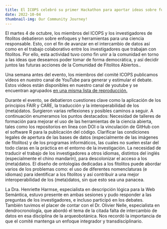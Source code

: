 ```yaml
---
title: El ICOPS celebró su primer Hackathon para aportar ideas sobre futuras acciones 
date: 2022-10-04
thumbnail-img: Our Community Journey!
---
```



El martes 4 de octubre, los miembros del ICOPS y los investigadores de fitolitos debatieron sobre enfoques y herramientas para una ciencia responsable. Esto, con el fin de avanzar en el intercambio de datos así como en el trabajo colaborativo entre los investigadores que trabajan con fitolitos. Por ello, esta actividad tuvo como fin unir a la comunidad en torno a las ideas que deseamos poder tomar de forma democrática, y así decidir juntos las futuras acciones de la Comunidad de Fitolitos Abiertos..

Una semana antes del evento, los miembros del comité ICOPS publicamos vídeos en nuestro canal de YouTube para generar y estimular el debate. Estos videos están disponibles en nuestro canal de youtube y se encuentran agrupados [en una misma lista de reproducción.](https://www.youtube.com/playlist?list=PLSOpdKfRN6mw-AjM2S9h3WFgA17gXdF-N)

Durante el evento, se debatieron cuestiones clave como la aplicación de los principios FAIR y CARE, la traducción y la interoperabilidad de los (meta)datos.
Surgieron varias reflexiones y posibles caminos a seguir. A continuación enumeramos los puntos destacados:
Necesidad de talleres de formación para mejorar el uso de las herramientas de la ciencia abierta, tales como los repositorios en línea con DOI o la vinculación de GitHub con el software R para la publicación del código.
Clarificar las condiciones legales de apertura de las bases de datos (especialmente de las imágenes de fitolitos) y de los programas informáticos, las cuales no suelen estar del todo claras en la práctica en el entorno de la investigación.
La necesidad de traducir el trabajo de los investigadores a otros idiomas, distintos del inglés (especialmente el chino mandarín), para descolonizar el acceso a los (meta)datos.
El diseño de ontologías dedicadas a los fitolitos puede abordar varios de los problemas como: el uso de diferentes nomenclaturas (e idiomas) para identificar a los fitolitos y así contribuir a una mejor interoperabilidad de los (meta)datos, sin que esto sea una panacea.

La Dra. Henriette Harmse, especialista en descripción lógica para la Web Semántica, estuvo presente en ambas sesiones y pudo responder a las preguntas de los investigadores, e incluso participó en los debates. También tuvimos el placer de contar con el Dr. Olivier Nelle, especialista en dendrocronología, que abordó el tema de la citada falta de intercambio de datos en esa disciplina de la arqueobotánica. Nos recordó la importancia de que el comité mantenga un enfoque integrador y transdisciplinario.

